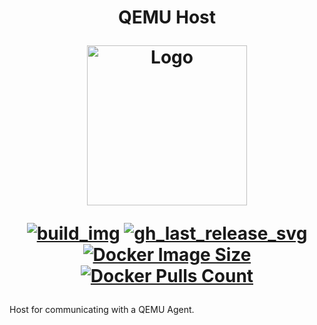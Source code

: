 <h1 align="center">QEMU Host
<br />
<p align="center">
<img src="https://github.com/qemu-tools/qemu-docker/raw/master/.github/logo.png" title="Logo" style="max-width:100%;" width="256" />
</p>

<div align="center">

[![build_img]][build_url]
[![gh_last_release_svg]][qemu-host-hub]
[![Docker Image Size]][qemu-host-hub]
[![Docker Pulls Count]][qemu-host-hub]

[build_url]: https://github.com/qemu-tools/qemu-host/actions
[qemu-host-hub]: https://hub.docker.com/r/qemux/qemu-host

[build_img]: https://github.com/qemu-tools/qemu-host/actions/workflows/build.yml/badge.svg
[Docker Image Size]: https://img.shields.io/docker/image-size/qemux/qemu-host/latest
[Docker Pulls Count]: https://img.shields.io/docker/pulls/qemux/qemu-host.svg?style=flat
[gh_last_release_svg]: https://img.shields.io/docker/v/qemux/qemu-host?arch=amd64&sort=date

</div></h1>

Host for communicating with a QEMU Agent.

